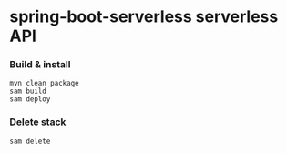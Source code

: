 # spring-boot-serverless serverless API

### Build & install

```
mvn clean package 
sam build
sam deploy
```

### Delete stack

```
sam delete
```
